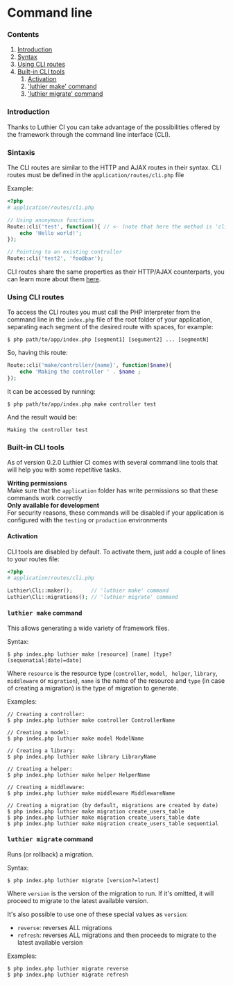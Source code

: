 [//]: # ([author] Anderson Salas, translated by Julio Cedeño)
[//]: # ([meta_description] Luthier CI routes also work for the command line, and here we explain how to use them)

# Command line

### Contents

1. [Introduction](#introduction)
2. [Syntax](#syntax)
3. [Using CLI routes](#using-cli-routes)
4. [Built-in CLI tools](#built-in-cli-tools)
    1. [Activation](#activation)
    2. ['luthier make' command](#luthier-make)
    3. ['luthier migrate' command](#luthier-migrate)

### <a name="introduction"></a> Introduction

Thanks to Luthier CI you can take advantage of the possibilities offered by the framework through the command line interface (CLI).

### <a name="syntax"></a> Sintaxis

The CLI routes are similar to the HTTP and AJAX routes in their syntax. CLI routes must be defined in the `application/routes/cli.php` file

Example:

```php
<?php
# application/routes/cli.php

// Using anonymous functions
Route::cli('test', function(){ // <- (note that here the method is 'cli' and not 'get', 'post', etc.)
    echo 'Hello world!';
});

// Pointing to an existing controller
Route::cli('test2', 'foo@bar');
```

CLI routes share the same properties as their HTTP/AJAX counterparts, you can learn more about them [here](./routes#syntax).

### <a name="using-cli-routes"></a> Using CLI routes

To access the CLI routes you must call the PHP interpreter from the command line in the `index.php` file of the root folder of your application, separating each segment of the desired route with spaces, for example:

```
$ php path/to/app/index.php [segment1] [segument2] ... [segmentN]
```

So, having this route:

```php
Route::cli('make/controller/{name}', function($name){
    echo 'Making the controller ' . $name ;
});
```

It can be accessed by running:

```
$ php path/to/app/index.php make controller test
```

And the result would be:

```
Making the controller test
```

### <a name="built-in-cli-tools"></a> Built-in CLI tools

As of version 0.2.0 Luthier CI comes with several command line tools that will help you with some repetitive tasks.

<div class="alert alert-warning">
    <i class="fa fa-warning" aria-hidden="true"></i>
    <strong>Writing permissions</strong>
    <br />
    Make sure that the <code>application</code> folder has write permissions so that these commands work correctly
</div>

<div class="alert alert-info">
    <i class="fa fa-info-circle" aria-hidden="true"></i>
    <strong>Only available for development</strong>
    <br />
    For security reasons, these commands will be disabled if your application is configured with the <code>testing</code> or <code>production</code> environments
</div>

#### <a name="activation"></a> Activation

CLI tools are disabled by default. To activate them, just add a couple of lines to your routes file:

```php
<?php
# application/routes/cli.php

Luthier\Cli::maker();      // 'luthier make' command
Luthier\Cli::migrations(); // 'luthier migrate' command
```

#### <a name="luthier-make"></a> <kbd>luthier make</kbd> command

This allows generating a wide variety of framework files.

Syntax:

```
$ php index.php luthier make [resource] [name] [type?(sequenatial|date)=date]
```

Where `resource` is the resource type (`controller`, `model`, ` helper`, `library`, ` middleware` or `migration`), `name` is the name
of the resource and `type` (in case of creating a migration) is the type of migration to generate.

Examples:

```
// Creating a controller:
$ php index.php luthier make controller ControllerName

// Creating a model:
$ php index.php luthier make model ModelName

// Creating a library:
$ php index.php luthier make library LibraryName

// Creating a helper:
$ php index.php luthier make helper HelperName

// Creating a middleware:
$ php index.php luthier make middleware MiddlewareName

// Creating a migration (by default, migrations are created by date)
$ php index.php luthier make migration create_users_table
$ php index.php luthier make migration create_users_table date
$ php index.php luthier make migration create_users_table sequential
```

#### <a name="luthier-migrate"></a> <kbd>luthier migrate</kbd> command

Runs (or rollback) a migration.

Syntax:

```
$ php index.php luthier migrate [version?=latest]
```

Where `version` is the version of the migration to run. If it's omitted, it will proceed to migrate to the latest available version.

It's also possible to use one of these special values as `version`:

* `reverse`: reverses ALL migrations
* `refresh`: reverses ALL migrations and then proceeds to migrate to the latest available version

Examples:

```
$ php index.php luthier migrate reverse
$ php index.php luthier migrate refresh
```
